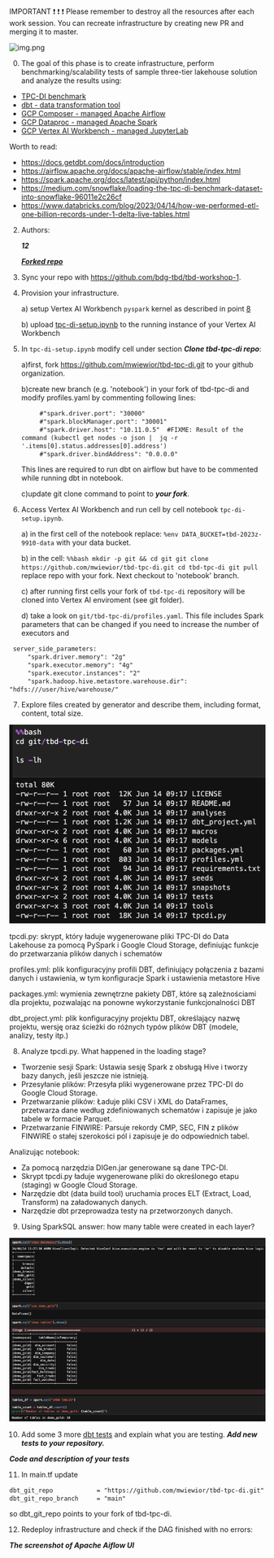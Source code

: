 IMPORTANT ❗ ❗ ❗ Please remember to destroy all the resources after each work session. You can recreate infrastructure by creating new PR and merging it to master.

![img.png](doc/figures/destroy.png)

0. The goal of this phase is to create infrastructure, perform benchmarking/scalability tests of sample three-tier lakehouse solution and analyze the results using:
* [TPC-DI benchmark](https://www.tpc.org/tpcdi/)
* [dbt - data transformation tool](https://www.getdbt.com/)
* [GCP Composer - managed Apache Airflow](https://cloud.google.com/composer?hl=pl)
* [GCP Dataproc - managed Apache Spark](https://spark.apache.org/)
* [GCP Vertex AI Workbench - managed JupyterLab](https://cloud.google.com/vertex-ai-notebooks?hl=pl)

Worth to read:
* https://docs.getdbt.com/docs/introduction
* https://airflow.apache.org/docs/apache-airflow/stable/index.html
* https://spark.apache.org/docs/latest/api/python/index.html
* https://medium.com/snowflake/loading-the-tpc-di-benchmark-dataset-into-snowflake-96011e2c26cf
* https://www.databricks.com/blog/2023/04/14/how-we-performed-etl-one-billion-records-under-1-delta-live-tables.html

2. Authors:

   ***12***

   ***[Forked repo](https://github.com/haichangsi/tbd-tpc-di)***

3. Sync your repo with https://github.com/bdg-tbd/tbd-workshop-1.

4. Provision your infrastructure.

    a) setup Vertex AI Workbench `pyspark` kernel as described in point [8](https://github.com/bdg-tbd/tbd-workshop-1/tree/v1.0.32#project-setup) 

    b) upload [tpc-di-setup.ipynb](https://github.com/bdg-tbd/tbd-workshop-1/blob/v1.0.36/notebooks/tpc-di-setup.ipynb) to 
the running instance of your Vertex AI Workbench

1. In `tpc-di-setup.ipynb` modify cell under section ***Clone tbd-tpc-di repo***:

   a)first, fork https://github.com/mwiewior/tbd-tpc-di.git to your github organization.

   b)create new branch (e.g. 'notebook') in your fork of tbd-tpc-di and modify profiles.yaml by commenting following lines:
   ```  
        #"spark.driver.port": "30000"
        #"spark.blockManager.port": "30001"
        #"spark.driver.host": "10.11.0.5"  #FIXME: Result of the command (kubectl get nodes -o json |  jq -r '.items[0].status.addresses[0].address')
        #"spark.driver.bindAddress": "0.0.0.0"
   ```
   This lines are required to run dbt on airflow but have to be commented while running dbt in notebook.

   c)update git clone command to point to ***your fork***.

 


6. Access Vertex AI Workbench and run cell by cell notebook `tpc-di-setup.ipynb`.

    a) in the first cell of the notebook replace: `%env DATA_BUCKET=tbd-2023z-9910-data` with your data bucket.


   b) in the cell:
         ```%%bash
         mkdir -p git && cd git
         git clone https://github.com/mwiewior/tbd-tpc-di.git
         cd tbd-tpc-di
         git pull
         ```
      replace repo with your fork. Next checkout to 'notebook' branch.
   
    c) after running first cells your fork of `tbd-tpc-di` repository will be cloned into Vertex AI  enviroment (see git folder).

    d) take a look on `git/tbd-tpc-di/profiles.yaml`. This file includes Spark parameters that can be changed if you need to increase the number of executors and
  ```
   server_side_parameters:
       "spark.driver.memory": "2g"
       "spark.executor.memory": "4g"
       "spark.executor.instances": "2"
       "spark.hadoop.hive.metastore.warehouse.dir": "hdfs:///user/hive/warehouse/"
  ```


7. Explore files created by generator and describe them, including format, content, total size.

![files_created.png](doc/figures/files_created.png)

tpcdi.py: skrypt, który ładuje wygenerowane pliki TPC-DI do Data Lakehouse za pomocą PySpark i Google Cloud Storage, definiując funkcje do przetwarzania plików danych i schematów

profiles.yml: plik konfiguracyjny profili DBT, definiujący połączenia z bazami danych i ustawienia, w tym konfiguracje Spark i ustawienia metastore Hive

packages.yml: wymienia zewnętrzne pakiety DBT, które są zależnościami dla projektu, pozwalając na ponowne wykorzystanie funkcjonalności DBT

dbt_project.yml: plik konfiguracyjny projektu DBT, określający nazwę projektu, wersję oraz ścieżki do różnych typów plików DBT (modele, analizy, testy itp.)

8. Analyze tpcdi.py. What happened in the loading stage?

- Tworzenie sesji Spark: Ustawia sesję Spark z obsługą Hive i tworzy bazy danych, jeśli jeszcze nie istnieją.
- Przesyłanie plików: Przesyła pliki wygenerowane przez TPC-DI do Google Cloud Storage.
- Przetwarzanie plików: Ładuje pliki CSV i XML do DataFrames, przetwarza dane według zdefiniowanych schematów i zapisuje je jako tabele w formacie Parquet.
- Przetwarzanie FINWIRE: Parsuje rekordy CMP, SEC, FIN z plików FINWIRE o stałej szerokości pól i zapisuje je do odpowiednich tabel.
  
Analizując notebook:
- Za pomocą narzędzia DIGen.jar generowane są dane TPC-DI.
- Skrypt tpcdi.py ładuje wygenerowane pliki do określonego etapu (staging) w Google Cloud Storage.
- Narzędzie dbt (data build tool) uruchamia proces ELT (Extract, Load, Transform) na załadowanych danych.
- Narzędzie dbt przeprowadza testy na przetworzonych danych.

9. Using SparkSQL answer: how many table were created in each layer?

![tables_num.png](doc/figures/tables_num.png)

10. Add some 3 more [dbt tests](https://docs.getdbt.com/docs/build/tests) and explain what you are testing. ***Add new tests to your repository.***

   ***Code and description of your tests***

11. In main.tf update
   ```
   dbt_git_repo            = "https://github.com/mwiewior/tbd-tpc-di.git"
   dbt_git_repo_branch     = "main"
   ```
   so dbt_git_repo points to your fork of tbd-tpc-di. 

12. Redeploy infrastructure and check if the DAG finished with no errors:

***The screenshot of Apache Aiflow UI***
